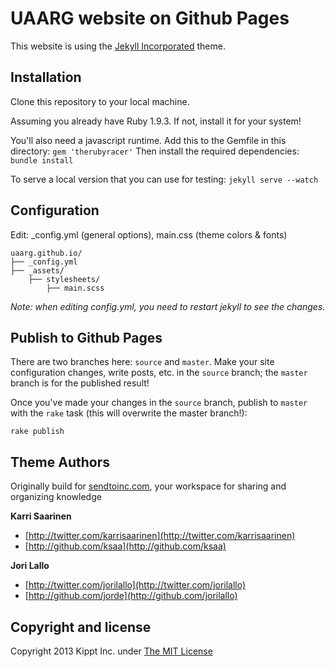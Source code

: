 # UAARG website on Github Pages
This website is using the [Jekyll Incorporated](http://incorporated.sendtoinc.com/) theme.

## Installation
Clone this repository to your local machine.

Assuming you already have Ruby 1.9.3. If not, install it for your system!

You'll also need a javascript runtime. Add this to the Gemfile in this directory:
`gem 'therubyracer'`
Then install the required dependencies:
`bundle install`

To serve a local version that you can use for testing:
`jekyll serve --watch`
    
## Configuration
Edit: _config.yml (general options), main.css (theme colors &amp; fonts)

```
uaarg.github.io/
├── _config.yml
├── _assets/
    ├── stylesheets/
        ├── main.scss
```

_Note: when editing _config.yml, you need to restart jekyll to see the changes.__

    
## Publish to Github Pages
There are two branches here: `source` and `master`. Make your site configuration changes, write posts, etc. in the `source` branch; the `master` branch is for the published result!

Once you've made your changes in the `source` branch, publish to `master` with the `rake` task (this will overwrite the master branch!):
``` 
rake publish
```

## Theme Authors

Originally build for [sendtoinc.com](https://sendtoinc.com), your workspace for sharing and organizing knowledge

**Karri Saarinen**

+ [http://twitter.com/karrisaarinen](http://twitter.com/karrisaarinen)
+ [http://github.com/ksaa](http://github.com/ksaa)

**Jori Lallo**

+ [http://twitter.com/jorilallo](http://twitter.com/jorilallo)
+ [http://github.com/jorde](http://github.com/jorilallo)

## Copyright and license

Copyright 2013 Kippt Inc. under [The MIT License ](LICENSE)

